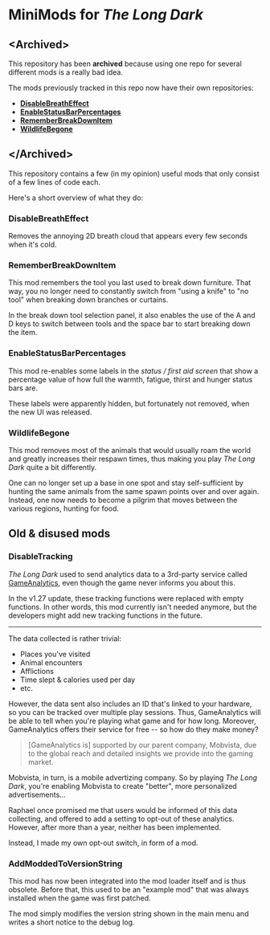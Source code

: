 # MiniMods for _The Long Dark_

## \<Archived\>

This repository has been **archived** because using one repo for several different mods is a really bad idea.

The mods previously tracked in this repo now have their own repositories:
- [**DisableBreathEffect**](https://github.com/zeobviouslyfakeacc/DisableBreathEffect)
- [**EnableStatusBarPercentages**](https://github.com/zeobviouslyfakeacc/EnableStatusBarPercentages)
- [**RememberBreakDownItem**](https://github.com/zeobviouslyfakeacc/RememberBreakDownItem)
- [**WildlifeBegone**](https://github.com/zeobviouslyfakeacc/WildlifeBegone)

## \</Archived\>

This repository contains a few (in my opinion) useful mods that only consist of a few lines of code each.

Here's a short overview of what they do:

### DisableBreathEffect

Removes the annoying 2D breath cloud that appears every few seconds when it's cold.

### RememberBreakDownItem

This mod remembers the tool you last used to break down furniture. That way, you no longer need to constantly switch from "using a knife" to "no tool" when breaking down branches or curtains.

In the break down tool selection panel, it also enables the use of the A and D keys to switch between tools and the space bar to start breaking down the item.

### EnableStatusBarPercentages

This mod re-enables some labels in the _status / first aid screen_ that show a percentage value of how full the warmth, fatigue, thirst and hunger status bars are.

These labels were apparently hidden, but fortunately not removed, when the new UI was released.

### WildlifeBegone

This mod removes most of the animals that would usually roam the world and greatly increases their respawn times, thus making you play _The Long Dark_ quite a bit differently.

One can no longer set up a base in one spot and stay self-sufficient by hunting the same animals from the same spawn points over and over again.
Instead, one now needs to become a pilgrim that moves between the various regions, hunting for food.

## Old & disused mods

### DisableTracking

_The Long Dark_ used to send analytics data to a 3rd-party service called [GameAnalytics](https://gameanalytics.com/), even though the game never informs you about this.

In the v1.27 update, these tracking functions were replaced with empty functions.
In other words, this mod currently isn't needed anymore, but the developers might add new tracking functions in the future.

---

The data collected is rather trivial:
- Places you've visited
- Animal encounters
- Afflictions
- Time slept & calories used per day
- etc.

However, the data sent also includes an ID that's linked to your hardware, so you can be tracked over multiple play sessions.
Thus, GameAnalytics will be able to tell when you're playing what game and for how long.
Moreover, GameAnalytics offers their service for free -- so how do they make money?
> [GameAnalytics is] supported by our parent company, Mobvista, due to the global reach and detailed insights we provide into the gaming market.

Mobvista, in turn, is a mobile advertizing company.
So by playing _The Long Dark_, you're enabling Mobvista to create "better", more personalized advertisements...

Raphael once promised me that users would be informed of this data collecting,
and offered to add a setting to opt-out of these analytics.
However, after more than a year, neither has been implemented.

Instead, I made my own opt-out switch, in form of a mod.

### AddModdedToVersionString

This mod has now been integrated into the mod loader itself and is thus obsolete.
Before that, this used to be an "example mod" that was always installed when the game was first patched.

The mod simply modifies the version string shown in the main menu and writes a short notice to the debug log.
